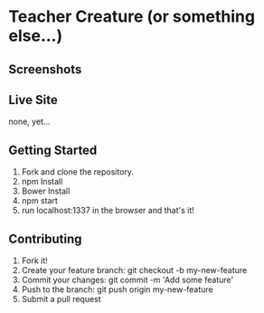 # Teacher Creature (or something else...)
## Screenshots


## Live Site
none, yet...

## Getting Started
1) Fork and clone the repository.  
2) npm Install  
3) Bower Install   
4) npm start  
5) run localhost:1337 in the browser and that's it!  

## Contributing
1) Fork it!  
2) Create your feature branch: git checkout -b my-new-feature  
3) Commit your changes: git commit -m 'Add some feature'  
4) Push to the branch: git push origin my-new-feature  
5) Submit a pull request  


